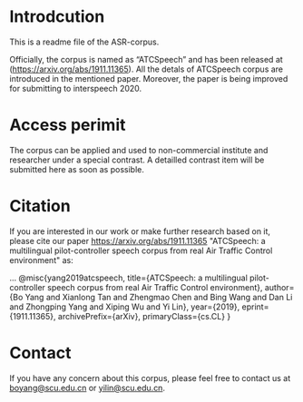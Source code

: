 # Introdcution
This is a readme file of the ASR-corpus.

Officially, the corpus is named as “ATCSpeech” and has been released at (https://arxiv.org/abs/1911.11365). 
All the detals of ATCSpeech corpus are introduced in the mentioned paper. 
Moreover, the paper is being improved for submitting to interspeech 2020. 


# Access perimit

The corpus can be applied and used to non-commercial institute and researcher under a special contrast.
A detailled contrast item will be submitted here as soon as possible.



# Citation

If you are interested in our work or make further research based on it, please cite our paper <https://arxiv.org/abs/1911.11365>
"ATCSpeech: a multilingual pilot-controller speech corpus from real Air Traffic Control environment" as:

... @misc{yang2019atcspeech,
    title={ATCSpeech: a multilingual pilot-controller speech corpus from real Air Traffic Control environment},
    author={Bo Yang and Xianlong Tan and Zhengmao Chen and Bing Wang and Dan Li and Zhongping Yang and Xiping Wu and Yi Lin},
    year={2019},
    eprint={1911.11365},
    archivePrefix={arXiv},
    primaryClass={cs.CL}
}

# Contact
If you have any concern about this corpus, please feel free to contact us at boyang@scu.edu.cn or yilin@scu.edu.cn.
